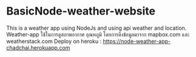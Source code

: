 # BasicNode-weather-website
This is a weather app using NodeJs and using api weather and location.
Weather-app ใช้ในการดูสภาพอากาศ อุณหภูมิ โดยการดึงข้อมูลมาจาก mapbox.com และ weatherstack.com
Deploy on heroku : https://node-weather-app-chadchai.herokuapp.com
